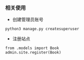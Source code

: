 ### 相关使用

* 创建管理员账号
```
python3 manage.py createsuperuser 
```

* 注册站点
```
from .models import Book
admin.site.register(Book)
```